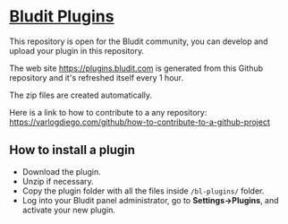 [Bludit Plugins](https://plugins.bludit.com)
================================
This repository is open for the Bludit community, you can develop and upload your plugin in this repository.

The web site https://plugins.bludit.com is generated from this Github repository and it's refreshed itself every 1 hour.

The zip files are created automatically.

Here is a link to how to contribute to a any repository: https://varlogdiego.com/github/how-to-contribute-to-a-github-project

## How to install a plugin
- Download the plugin.
- Unzip if necessary.
- Copy the plugin folder with all the files inside `/bl-plugins/` folder.
- Log into your Bludit panel administrator, go to **Settings->Plugins**, and activate your new plugin.

